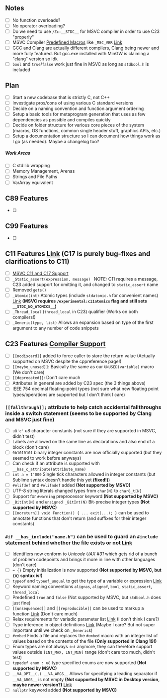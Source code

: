 ## Notes
- [ ] No function overloads?
- [ ] No operator overloading?
- [ ] Do we need to use `/Zc:__STDC__` for MSVC compiler in order to use C23 "properly"
- [ ] MSVC Compiler [Predefined Macros](http://msdn.microsoft.com/en-us/library/b0084kay.aspx) like `_MSC_VER` [Link](https://sourceforge.net/p/predef/wiki/Compilers/#microsoft-visual-c) 
- [ ] GCC and Clang are actually different compilers, Clang being newer and more fully featured. But gcc.exe installed with MinGW is claiming a "clang" version so idk
- [ ] `bool` and `true`/`false` work just fine in MSVC as long as `stdbool.h` is included
## Plan
- [ ] Start a new codebase that is strictly C, not C++
- [ ] Investigate pros/cons of using various C standard versions
- [ ] Decide on a naming convention and function argument ordering
- [ ] Setup a basic tools for metaprogram generation that uses as few dependencies as possible and compiles quickly
- [ ] Decide on folder structure for various core pieces of the system (macros, OS functions, common single header stuff, graphics APIs, etc.)
- [ ] Setup a documentation structure so I can document how things work as I go (as needed). Maybe a changelog too?
##### Work Areas
- [ ] C std lib wrapping
- [ ] Memory Management, Arenas
- [ ] Strings and File Paths
- [ ] VarArray equivalent
## C89 Features
- [ ] 
## C99 Features
- [ ] 
## C11 Features [Link](https://en.cppreference.com/w/c/11) (C17 is purely bug-fixes and clarifications to C11)
- [ ] [MSVC C11 and C17 Support](https://devblogs.microsoft.com/cppblog/c11-and-c17-standard-support-arriving-in-msvc/)
- [ ] `_Static_assert(expression, message) ` NOTE: C11 requires a message, C23 added support for omitting it, and changed to `static_assert` name
- [ ] Removed `gets()`
- [ ] `_Atomic(int)` Atomic types (include `stdatomic.h` for convenient names) [Link](https://en.cppreference.com/w/c/language/atomic) **(MSVC requires `/experimental:c11atomics` flag and still sets `__STDC_NO_ATOMICS__`)**
- [ ] `_Thread_local` (`thread_local` in C23) qualifier (Works on both compilers!)
- [ ] `_Generic(type, list)` Allows an expansion based on type of the first argument to any number of code snippets
## C23 Features [Compiler Support](https://en.cppreference.com/w/c/compiler_support/23)
- [ ] `[[nodiscard]]` added to force caller to store the return value (Actually supported on MSVC despite the cppreference page!)
- [ ] `[[maybe_unused]]`: Basically the same as our `UNUSED(variable)` macro (We don't care)
- [ ] `[[deprecated]]`: Don't care much
- [ ] Attributes in general are added by C23 spec (the 3 things above)
- [ ] IEEE 754 decimal floating-point types (not sure what new floating point types/operations are supported but I don't think I care)
### `[[fallthrough]];` attribute to help catch accidental fallthroughs inside a switch statement (seems to be supported by Clang and MSVC just fine)
- [ ] `u8'c'` u8 character constants (not sure if they are supported in MSVC, didn't test)
- [ ] Labels are allowed on the same line as declarations and also end of a block (don't care)
- [ ] `0b1010101` binary integer constants are now officially supported (but they seemed to work before anyways)
- [ ] Can check if an attribute is supported with `__has_c_attribute(attribute_name)`
- [ ] `int a = 1'000` Single tick characters allowed in integer constants (but Sublime syntax doesn't handle this yet **(fixed!)**)
- [ ] `#elifdef` and `#elifndef` added **(Not supported by MSVC)**
- [ ] UTF-8 string literals changed types from `char[N]` to `char8_t[N]`
- [ ] Support for `#warning` preprocessor keyword **(Not supported by MSVC)**
- [ ] `_BitInt(N)` and `unsigned _BitInt(N)` Bit-precise integer types **(Not supported by MSVC)**
- [ ] `[[noreturn]] void Function() { ... exit(...); }` can be used to annotate functions that don't return (and suffixes for their integer constants)
### `#if __has_include("name.h")` can be used to guard an `#include` statement behind whether the file exists or not [Link](https://en.cppreference.com/w/c/preprocessor/include)
- [ ] Identifiers now conform to *Unicode UAX #31* which gets rid of a bunch of problem codepoints and brings it more in line with other languages (don't care)
- [ ] `= {}` Empty initialization is now supported **(Not supported by MSVC, but `{0}` syntax is!)**
- [ ] `typeof` and `typeof_unqual` to get the type of a variable or expression [Link](https://en.cppreference.com/w/c/language/typeof)
- [ ] Keyword naming conventions `alignas`, `alignof`, `bool`, `static_assert`, `thread_local`
- [ ] Predefined `true` and `false` (Not supported by MSVC, but `stdbool.h` does just fine)
- [ ] `[[unsequenced]]` and `[[reproducible]]` can be used to markup a function [Link](https://en.cppreference.com/w/c/language/attributes/unsequenced) (Don't care much)
- [ ] Relax requirements for variadic parameter list [Link](https://open-std.org/JTC1/SC22/WG14/www/docs/n2975.pdf) (I don't think I care?)
- [ ] Type inference in object definitions [Link](https://open-std.org/JTC1/SC22/WG14/www/docs/n3007.htm) (Maybe I care? But not super important until we check on `_Generic`s)
- [ ] `#embed` Finds a file and replaces the `#embed` macro with an integer list of values based on the contents of the file **(Only supported in Clang 19!)**
- [ ] Enum types are not always `int` anymore, they can therefore support values outside `[INT_MAX, INT_MIN]` range (don't care too much, didn't test)
- [ ] `typedef enum : u8` type specified enums are now supported **(Not supported by MSVC)**
- [ ] `__VA_OPT__(,) __VA_ARGS__` Allows for specifying a leading separator if `__VA_ARGS__` is not empty **(Not supported by MSVC in Desktop version, maybe newer version?)** [Link](https://en.cppreference.com/w/c/preprocessor/replace#Function-like_macros)
- [ ] `nullptr` keyword added **(Not supported by MSVC)**

